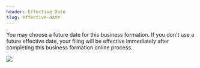 ```yaml
---
header: Effective Date
slug: effective-date
---
```

You may choose a future date for this business formation. If you don't use a future effective date, your filing will be effective immediately after completing this business formation online process.

![](/img/effective-date.jpg)